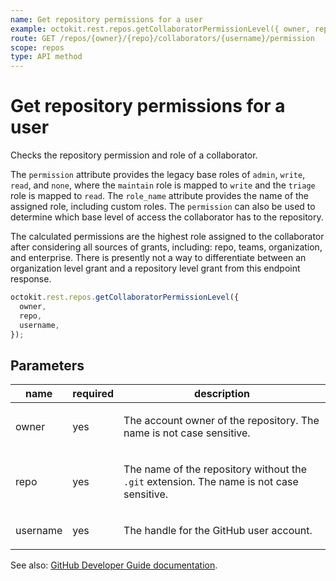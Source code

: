 ```yaml
---
name: Get repository permissions for a user
example: octokit.rest.repos.getCollaboratorPermissionLevel({ owner, repo, username })
route: GET /repos/{owner}/{repo}/collaborators/{username}/permission
scope: repos
type: API method
---
```


# Get repository permissions for a user

Checks the repository permission and role of a collaborator.

The `permission` attribute provides the legacy base roles of `admin`, `write`, `read`, and `none`, where the
`maintain` role is mapped to `write` and the `triage` role is mapped to `read`.
The `role_name` attribute provides the name of the assigned role, including custom roles. The
`permission` can also be used to determine which base level of access the collaborator has to the repository.

The calculated permissions are the highest role assigned to the collaborator after considering all sources of grants, including: repo, teams, organization, and enterprise.
There is presently not a way to differentiate between an organization level grant and a repository level grant from this endpoint response.

```js
octokit.rest.repos.getCollaboratorPermissionLevel({
  owner,
  repo,
  username,
});
```

## Parameters

<table>
  <thead>
    <tr>
      <th>name</th>
      <th>required</th>
      <th>description</th>
    </tr>
  </thead>
  <tbody>
    <tr><td>owner</td><td>yes</td><td>

The account owner of the repository. The name is not case sensitive.

</td></tr>
<tr><td>repo</td><td>yes</td><td>

The name of the repository without the `.git` extension. The name is not case sensitive.

</td></tr>
<tr><td>username</td><td>yes</td><td>

The handle for the GitHub user account.

</td></tr>
  </tbody>
</table>

See also: [GitHub Developer Guide documentation](https://docs.github.com/rest/collaborators/collaborators#get-repository-permissions-for-a-user).
